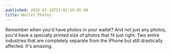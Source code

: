 ```yaml
---
published: 2016-07-28T23:02:55-05:00
title: Wallet Photos
---
```

Remember when you'd have photos in your wallet? And not just any photos, you'd have a specially printed size of photos that fit just right. Two entire industries that are completely separate from the iPhone but still drastically affected. It's amazing.